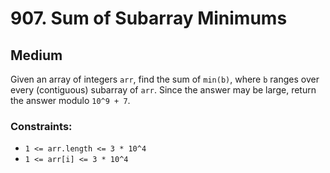 # 907. Sum of Subarray Minimums

## Medium

Given an array of integers `arr`, find the sum of `min(b)`, where `b` ranges over every (contiguous) subarray of `arr`.
Since the answer may be large, return the answer modulo `10^9 + 7`.

### Constraints:

- `1 <= arr.length <= 3 * 10^4`
- `1 <= arr[i] <= 3 * 10^4`
